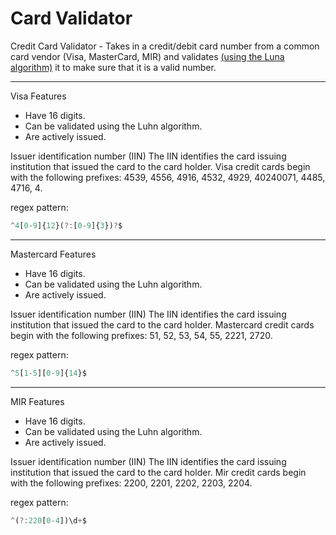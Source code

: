 # Card Validator
Credit Card Validator - Takes in a credit/debit card number from a common card vendor (Visa, MasterCard, MIR) and validates [(using the Luna algorithm)](https://github.com/faringet/algorithms_and_sorts#algorithms--sorts) it to make sure that it is a valid number.

___
 Visa Features
- Have 16 digits.
- Can be validated using the Luhn algorithm.
- Are actively issued.

Issuer identification number (IIN)
The IIN identifies the card issuing institution that issued the card to the card holder. Visa credit cards begin with the following prefixes: 4539, 4556, 4916, 4532, 4929, 40240071, 4485, 4716, 4.

regex pattern:
```javascript 
^4[0-9]{12}(?:[0-9]{3})?$
```

___
Mastercard Features
- Have 16 digits.
- Can be validated using the Luhn algorithm.
- Are actively issued.

Issuer identification number (IIN)
The IIN identifies the card issuing institution that issued the card to the card holder. Mastercard credit cards begin with the following prefixes: 51, 52, 53, 54, 55, 2221, 2720.

regex pattern:
```javascript 
^5[1-5][0-9]{14}$
```
___
MIR Features
- Have 16 digits.
- Can be validated using the Luhn algorithm.
- Are actively issued.

Issuer identification number (IIN)
The IIN identifies the card issuing institution that issued the card to the card holder. Mir credit cards begin with the following prefixes: 2200, 2201, 2202, 2203, 2204.

regex pattern:
```javascript 
^(?:220[0-4])\d+$
```
